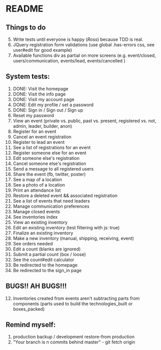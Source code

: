 # README

## Things to do
5. Write tests until everyone is happy (*Ross*) because TDD is real.
6. JQuery registration form validations (use global .has-errors css, see user#edit for good example)
7. Available functions div as partial on more screens (e.g. event/closed, users/communication, events/lead, events/cancelled )

## System tests:
1. DONE: Visit the homepage
2. DONE: Visit the info page
3. DONE: Visit my account page
9. DONE: Edit my profile / set a password
9. DONE: Sign in / Sign out / Sign up
9. Reset my password
4. View an event (private vs. public, past vs. present, registered vs. not, admin, leader, builder, anon)
5. Register for an event
6. Cancel an event registration
7. Register to lead an event
9. See a list of registrations for an event
8. Register someone else for an event
9. Edit someone else's registration
9. Cancel someone else's registration
9. Send a message to all registered users
9. Share the event (fb, twitter, poster)
9. See a map of a location
9. See a photo of a location
9. Print an attendance list
9. Restore a deleted event && associated registration
9. See a list of events that need leaders
9. Manage communication preferences
9. Manage closed events
9. See inventories index
9. View an existing inventory
9. Edit an existing inventory (test filtering with js: true)
9. Finalize an existing inventory
9. Make a new inventory (manual, shipping, receiving, event)
9. See orders needed
9. Edit a count (blanks are ignored)
9. Submit a partial count (box / loose)
9. See the count#edit calculator
9. Be redirected to the homepage
9. Be redirected to the sign_in page


## BUGS!! AH BUGS!!!
12. Inventories created from events aren't subtracting parts from components (parts used to build the technologies_built or boxes_packed)

## Remind myself:
1. production backup / development restore-from production
2. "Your branch is n commits behind master" - git fetch origin
